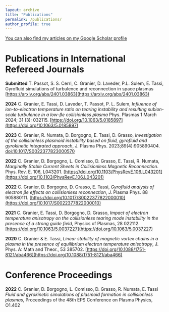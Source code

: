 ```yaml
---
layout: archive
title: "Publications"
permalink: /publications/
author_profile: true
---
```


[You can also find my articles on my Google Scholar profile](https://scholar.google.com/citations?hl=en&user=pOJJVcgAAAAJ)

Publications in International Refereed Journals
======
**Submitted** T. Passot, S. S. Cerri, C. Granier, D. Laveder, P.L. Sulem, E. Tassi, Gyrofluid simulations of turbulence and reconnection in space plasmas [https://arxiv.org/abs/2401.03863](https://arxiv.org/abs/2401.03863)

**2024** C. Granier,  E. Tassi, D. Laveder, T. Passot, P. L. Sulem,  *Influence of ion-to-electron temperature ratio on tearing instability and resulting subion-scale turbulence in a low-βe collisionless plasma* Phys. Plasmas 1 March 2024; 31 (3): 032115. [https://doi.org/10.1063/5.0185897](https://doi.org/10.1063/5.0185897)

**2023** 	C. Granier, R. Numata, D. Borgogno, E. Tassi, D. Grasso, *Investigation of the collisionless plasmoid instability based on fluid, gyrofluid and gyrokinetic integrated approach*, J. Plasma Phys. 2023;89(4):905890404. [doi:10.1017/S0022377823000570](https://www.cambridge.org/core/journals/journal-of-plasma-physics/article/investigation-of-the-collisionless-plasmoid-instability-based-on-gyrofluid-and-gyrokinetic-integrated-approach/FA4C1608FB4E452F3277F3C785E085FB)

**2022** 	C. Granier, D. Borgogno, L. Comisso, D. Grasso, E. Tassi, R. Numata, *Marginally Stable Current Sheets in Collisionless Magnetic Reconnection*. Phys. Rev. E. 106, L043201. [https://doi.org/10.1103/PhysRevE.106.L043201](https://doi.org/10.1103/PhysRevE.106.L043201)

**2022**   	C. Granier, D. Borgogno, D. Grasso, E. Tassi, *Gyrofluid analysis of electron βe effects on collisionless reconnection*, J. Plasma Phys. 88 905880111. [https://doi.org/10.1017/S0022377822000010](https://doi.org/10.1017/S0022377822000010)

**2021**  		C. Granier, E. Tassi, D. Borgogno, D. Grasso, *Impact of electron temperature anisotropy on the collisionless tearing mode instability in the presence of a strong guide field*, Physics of Plasmas, 28 022112. [https://doi.org/10.1063/5.0037227](https://doi.org/10.1063/5.0037227)

**2020**   	C. Granier & E. Tassi, *Linear stability of magnetic vortex chains in a plasma in the presence of equilibrium electron temperature anisotropy*, J. Phys. A: Math and Theor., 53 385702. [https://doi.org/10.1088/1751-8121/aba466](https://doi.org/10.1088/1751-8121/aba466)

Conference Proceedings
======
**2022**   	C. Granier, D. Borgogno, L. Comisso, D. Grasso, R. Numata, E. Tassi *Fluid and gyrokinetic simulations of plasmoid formation in collisionless plasmas*, Proceedings of the 48th EPS Conference on Plasma Physics, O1.402

<!--
{% if author.googlescholar %}
{% endif %}

{% include base_path %}

{% for post in site.publications reversed %}
  {% include archive-single.html %}
{% endfor %}
-->
